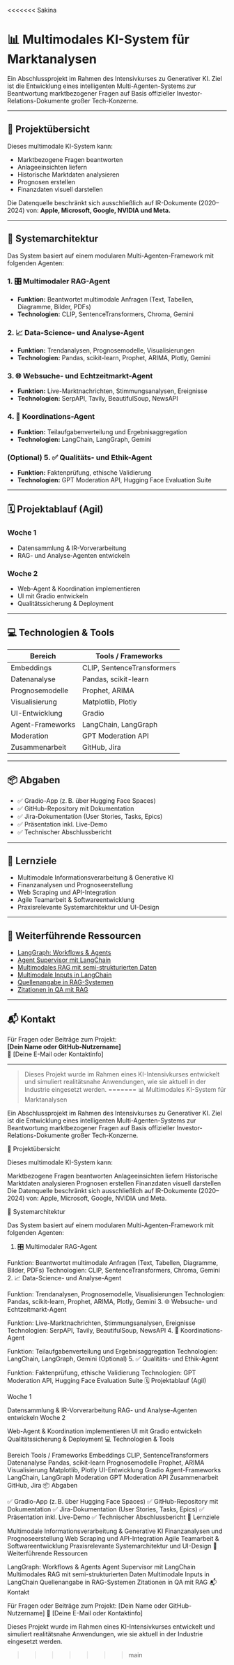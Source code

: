 <<<<<<< Sakina
# 📊 Multimodales KI-System für Marktanalysen

Ein Abschlussprojekt im Rahmen des Intensivkurses zu Generativer KI. Ziel ist die Entwicklung eines intelligenten Multi-Agenten-Systems zur Beantwortung marktbezogener Fragen auf Basis offizieller Investor-Relations-Dokumente großer Tech-Konzerne.

---

## 🚀 Projektübersicht

Dieses multimodale KI-System kann:

- Marktbezogene Fragen beantworten
- Anlageeinsichten liefern
- Historische Marktdaten analysieren
- Prognosen erstellen
- Finanzdaten visuell darstellen

Die Datenquelle beschränkt sich ausschließlich auf IR-Dokumente (2020–2024) von:
**Apple, Microsoft, Google, NVIDIA und Meta.**

---

## 🧠 Systemarchitektur

Das System basiert auf einem modularen Multi-Agenten-Framework mit folgenden Agenten:

### 1. 🎛️ Multimodaler RAG-Agent
- **Funktion:** Beantwortet multimodale Anfragen (Text, Tabellen, Diagramme, Bilder, PDFs)
- **Technologien:** CLIP, SentenceTransformers, Chroma, Gemini

### 2. 📈 Data-Science- und Analyse-Agent
- **Funktion:** Trendanalysen, Prognosemodelle, Visualisierungen
- **Technologien:** Pandas, scikit-learn, Prophet, ARIMA, Plotly, Gemini

### 3. 🌐 Websuche- und Echtzeitmarkt-Agent
- **Funktion:** Live-Marktnachrichten, Stimmungsanalysen, Ereignisse
- **Technologien:** SerpAPI, Tavily, BeautifulSoup, NewsAPI

### 4. 🤝 Koordinations-Agent
- **Funktion:** Teilaufgabenverteilung und Ergebnisaggregation
- **Technologien:** LangChain, LangGraph, Gemini

### (Optional) 5. ✅ Qualitäts- und Ethik-Agent
- **Funktion:** Faktenprüfung, ethische Validierung
- **Technologien:** GPT Moderation API, Hugging Face Evaluation Suite

---

## 🗓️ Projektablauf (Agil)

### Woche 1
- Datensammlung & IR-Vorverarbeitung
- RAG- und Analyse-Agenten entwickeln

### Woche 2
- Web-Agent & Koordination implementieren
- UI mit Gradio entwickeln
- Qualitätssicherung & Deployment

---

## 💻 Technologien & Tools

| Bereich            | Tools / Frameworks                                 |
|--------------------|-----------------------------------------------------|
| Embeddings         | CLIP, SentenceTransformers                         |
| Datenanalyse       | Pandas, scikit-learn                               |
| Prognosemodelle    | Prophet, ARIMA                                     |
| Visualisierung     | Matplotlib, Plotly                                 |
| UI-Entwicklung     | Gradio                                             |
| Agent-Frameworks   | LangChain, LangGraph                               |
| Moderation         | GPT Moderation API                                 |
| Zusammenarbeit     | GitHub, Jira                                       |

---

## 📦 Abgaben

- ✅ Gradio-App (z. B. über Hugging Face Spaces)
- ✅ GitHub-Repository mit Dokumentation
- ✅ Jira-Dokumentation (User Stories, Tasks, Epics)
- ✅ Präsentation inkl. Live-Demo
- ✅ Technischer Abschlussbericht

---

## 🎯 Lernziele

- Multimodale Informationsverarbeitung & Generative KI
- Finanzanalysen und Prognoseerstellung
- Web Scraping und API-Integration
- Agile Teamarbeit & Softwareentwicklung
- Praxisrelevante Systemarchitektur und UI-Design

---

## 🔗 Weiterführende Ressourcen

- [LangGraph: Workflows & Agents](https://langchain-ai.github.io/langgraph/tutorials/workflows/)
- [Agent Supervisor mit LangChain](https://langchain-ai.github.io/langgraph/tutorials/multi_agent/agent_supervisor/)
- [Multimodales RAG mit semi-strukturierten Daten](https://blog.langchain.dev/semi-structured-multi-modal-rag/)
- [Multimodale Inputs in LangChain](https://python.langchain.com/docs/how_to/multimodal_inputs/)
- [Quellenangabe in RAG-Systemen](https://python.langchain.com/docs/how_to/qa_sources/)
- [Zitationen in QA mit RAG](https://python.langchain.com/docs/how_to/qa_citations/)

---

## 📬 Kontakt

Für Fragen oder Beiträge zum Projekt:  
**[Dein Name oder GitHub-Nutzername]**  
📧 [Deine E-Mail oder Kontaktinfo]

---

> Dieses Projekt wurde im Rahmen eines KI-Intensivkurses entwickelt und simuliert realitätsnahe Anwendungen, wie sie aktuell in der Industrie eingesetzt werden.
=======
📊 Multimodales KI-System für Marktanalysen

Ein Abschlussprojekt im Rahmen des Intensivkurses zu Generativer KI. Ziel ist die Entwicklung eines intelligenten Multi-Agenten-Systems zur Beantwortung marktbezogener Fragen auf Basis offizieller Investor-Relations-Dokumente großer Tech-Konzerne.

🚀 Projektübersicht

Dieses multimodale KI-System kann:

Marktbezogene Fragen beantworten
Anlageeinsichten liefern
Historische Marktdaten analysieren
Prognosen erstellen
Finanzdaten visuell darstellen
Die Datenquelle beschränkt sich ausschließlich auf IR-Dokumente (2020–2024) von: Apple, Microsoft, Google, NVIDIA und Meta.

🧠 Systemarchitektur

Das System basiert auf einem modularen Multi-Agenten-Framework mit folgenden Agenten:

1. 🎛️ Multimodaler RAG-Agent

Funktion: Beantwortet multimodale Anfragen (Text, Tabellen, Diagramme, Bilder, PDFs)
Technologien: CLIP, SentenceTransformers, Chroma, Gemini
2. 📈 Data-Science- und Analyse-Agent

Funktion: Trendanalysen, Prognosemodelle, Visualisierungen
Technologien: Pandas, scikit-learn, Prophet, ARIMA, Plotly, Gemini
3. 🌐 Websuche- und Echtzeitmarkt-Agent

Funktion: Live-Marktnachrichten, Stimmungsanalysen, Ereignisse
Technologien: SerpAPI, Tavily, BeautifulSoup, NewsAPI
4. 🤝 Koordinations-Agent

Funktion: Teilaufgabenverteilung und Ergebnisaggregation
Technologien: LangChain, LangGraph, Gemini
(Optional) 5. ✅ Qualitäts- und Ethik-Agent

Funktion: Faktenprüfung, ethische Validierung
Technologien: GPT Moderation API, Hugging Face Evaluation Suite
🗓️ Projektablauf (Agil)

Woche 1

Datensammlung & IR-Vorverarbeitung
RAG- und Analyse-Agenten entwickeln
Woche 2

Web-Agent & Koordination implementieren
UI mit Gradio entwickeln
Qualitätssicherung & Deployment
💻 Technologien & Tools

Bereich	Tools / Frameworks
Embeddings	CLIP, SentenceTransformers
Datenanalyse	Pandas, scikit-learn
Prognosemodelle	Prophet, ARIMA
Visualisierung	Matplotlib, Plotly
UI-Entwicklung	Gradio
Agent-Frameworks	LangChain, LangGraph
Moderation	GPT Moderation API
Zusammenarbeit	GitHub, Jira
📦 Abgaben

✅ Gradio-App (z. B. über Hugging Face Spaces)
✅ GitHub-Repository mit Dokumentation
✅ Jira-Dokumentation (User Stories, Tasks, Epics)
✅ Präsentation inkl. Live-Demo
✅ Technischer Abschlussbericht
🎯 Lernziele

Multimodale Informationsverarbeitung & Generative KI
Finanzanalysen und Prognoseerstellung
Web Scraping und API-Integration
Agile Teamarbeit & Softwareentwicklung
Praxisrelevante Systemarchitektur und UI-Design
🔗 Weiterführende Ressourcen

LangGraph: Workflows & Agents
Agent Supervisor mit LangChain
Multimodales RAG mit semi-strukturierten Daten
Multimodale Inputs in LangChain
Quellenangabe in RAG-Systemen
Zitationen in QA mit RAG
📬 Kontakt

Für Fragen oder Beiträge zum Projekt:
[Dein Name oder GitHub-Nutzername]
📧 [Deine E-Mail oder Kontaktinfo]

Dieses Projekt wurde im Rahmen eines KI-Intensivkurses entwickelt und simuliert realitätsnahe Anwendungen, wie sie aktuell in der Industrie eingesetzt werden.
>>>>>>> main
